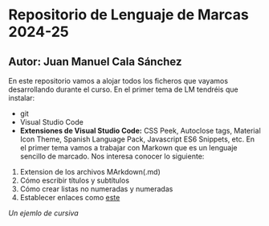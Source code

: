 # Repositorio de Lenguaje de Marcas 2024-25
## Autor: Juan Manuel Cala Sánchez
En este repositorio vamos a alojar todos los ficheros que vayamos desarrollando durante el curso. En el primer tema de LM tendréis que instalar:
-   git
-   Visual Studio Code
-   **Extensiones de Visual Studio Code:** CSS Peek, Autoclose tags, Material Icon Theme, Spanish Language Pack, Javascript ES6 Snippets, etc.
En el primer tema vamos a trabajar con Markown que es un lenguaje sencillo de marcado. Nos interesa conocer lo siguiente:
1.  Extension de los archivos MArkdown(.md)
2.  Cómo escribir títulos y subtítulos
3.  Cómo crear listas no numeradas y numeradas
4. Establecer enlaces como [este](https://markdown.es/sintaxis-markdown/#links)

*Un ejemlo de cursiva*